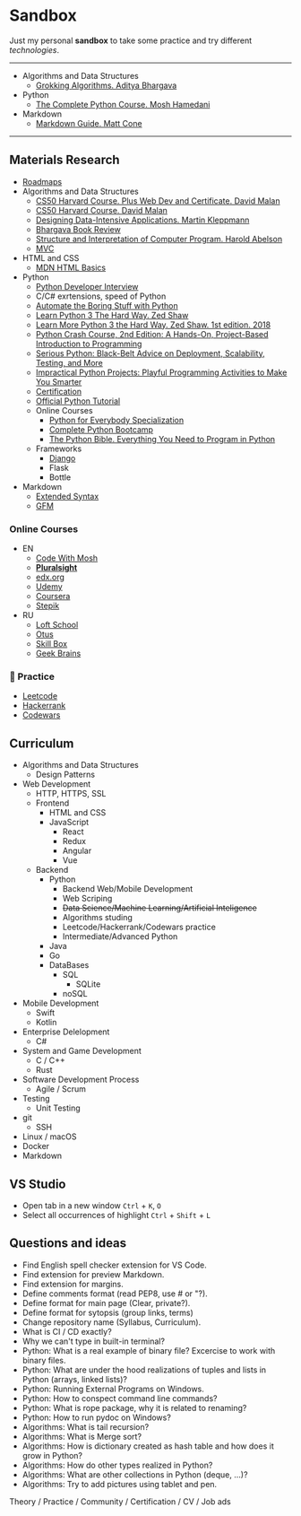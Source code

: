 # Sandbox

Just my personal **sandbox** to take some practice and try different *technologies*.


---

* Algorithms and Data Structures
    * [Grokking Algorithms. Aditya Bhargava](https://github.com/anthonysavchenko/sandbox/blob/master/algorithms/grokking_algorithms_bhargava/synopsis.md)
* Python
    * [The Complete Python Course. Mosh Hamedani](https://github.com/anthonysavchenko/sandbox/blob/master/python/python_course_hamedani/synopsis.md)
* Markdown
    * [Markdown Guide. Matt Cone](https://github.com/anthonysavchenko/sandbox/blob/master/markdown/markdown_guide_cone/synopsis.md)

---


## Materials Research

* [Roadmaps](https://roadmap.sh/)
* Algorithms and Data Structures
    * [CS50 Harvard Course. Plus Web Dev and Certificate. David Malan](https://www.edx.org/professional-certificate/harvardx-computer-science-for-web-programming)
    * [CS50 Harvard Course. David Malan](https://cs50.harvard.edu)
    * [Designing Data-Intensive Applications. Martin Kleppmann]()
    * [Bhargava Book Review](https://medium.com/hackernoon/grokking-algorithms-book-review-aa4459da93f5)
    * [Structure and Interpretation of Computer Program. Harold Abelson](https://mitpress.mit.edu/sites/default/files/sicp/full-text/book/book.html)
    * [MVC](https://en.wikipedia.org/wiki/Model%E2%80%93view%E2%80%93controller)
* HTML and CSS
    * [MDN HTML Basics](https://developer.mozilla.org/en-US/docs/Learn/Getting_started_with_the_web/HTML_basics)
* Python
    * [Python Developer Interview](https://www.youtube.com/watch?v=VFBXx7O9BxU)
    * C/C# exrtensions, speed of Python
    * [Automate the Boring Stuff with Python](http://inventwithpython.com/)
    * [Learn Python 3 The Hard Way. Zed Shaw](https://shop.learncodethehardway.org/access/buy/9/)
    * [Learn More Python 3 the Hard Way. Zed Shaw. 1st edition. 2018](https://www.amazon.com/Learn-More-Python-Hard-Way/dp/0134123484)
    * [Python Crash Course, 2nd Edition: A Hands-On, Project-Based Introduction to Programming](https://www.amazon.com/Python-Crash-Course-Eric-Matthes-ebook/dp/B07J4521M3/)
    * [Serious Python: Black-Belt Advice on Deployment, Scalability, Testing, and More](https://www.amazon.com/dp/1593278780/)
    * [Impractical Python Projects: Playful Programming Activities to Make You Smarter](https://www.amazon.com/Impractical-Python-Projects-Programming-Activities-ebook/dp/B077WZ43P2)
    * [Certification](https://hackr.io/blog/python-certification)
    * [Official Python Tutorial](docs.python.org)
    * Online Courses
	    * [Python for Everybody Specialization](coursera.org)
	    * [Complete Python Bootcamp](udemy.com)
	    * [The Python Bible. Everything You Need to Program in Python](udemy.com)
    * Frameworks
        * [Django](https://www.djangoproject.com/)
        * Flask
        * Bottle
* Markdown
    * [Extended Syntax](https://www.markdownguide.org/extended-syntax/)
    * [GFM](https://github.github.com/gfm/)


### Online Courses

* EN
    * [Code With Mosh](https://codewithmosh.com/)
    * **[Pluralsight](https://www.pluralsight.com/offer/2020/free-april-month/)**
    * [edx.org](https://www.edx.org/)
    * [Udemy](https://www.udemy.com/)
    * [Coursera](https://www.coursera.org/)
    * [Stepik](https://stepik.org/)
* RU
    * [Loft School](https://loftschool.com/)
    * [Otus](https://otus.ru/)
    * [Skill Box](https://skillbox.ru/)
    * [Geek Brains](https://geekbrains.ru/)


### 🔨 Practice

* [Leetcode](https://leetcode.com/)
* [Hackerrank](https://www.hackerrank.com/)
* [Codewars](https://www.codewars.com/)


## Curriculum

* Algorithms and Data Structures
    * Design Patterns
* Web Development
    * HTTP, HTTPS, SSL
    * Frontend
        * HTML and CSS
        * JavaScript
            * React
            * Redux
            * Angular
            * Vue
    * Backend
        * Python
            * Backend Web/Mobile Development
            * Web Scriping
            * ~~Data Science/Machine Learning/Artificial Inteligence~~
            * Algorithms studing
            * Leetcode/Hackerrank/Codewars practice
            * Intermediate/Advanced Python
        * Java
        * Go
        * DataBases
            * SQL
                * SQLite
            * noSQL
* Mobile Development
    * Swift
    * Kotlin
* Enterprise Delelopment
    * C#
* System and Game Development
    * C / C++
    * Rust
* Software Development Process
    * Agile / Scrum
* Testing
    * Unit Testing
* git
    * SSH
* Linux / macOS
* Docker
* Markdown


## VS Studio

* Open tab in a new window `Ctrl` + `K`, `O`
* Select all occurrences of highlight `Ctrl` + `Shift` + `L`


## Questions and ideas

* Find English spell checker extension for VS Code.
* Find extension for preview Markdown.
* Find extension for margins.
* Define comments format (read PEP8, use # or "?).
* Define format for main page (Clear, private?).
* Define format for sytopsis (group links, terms)
* Change repository name (Syllabus, Curriculum).
* What is CI / CD exactly?
* Why we can't type in built-in terminal?
* Python: What is a real example of binary file? Excercise to work with binary files.
* Python: What are under the hood realizations of tuples and lists in Python (arrays, linked lists)?
* Python: Running External Programs on Windows.
* Python: How to conspect command line commands?
* Python: What is rope package, why it is related to renaming?
* Python: How to run pydoc on Windows?
* Algorithms: What is tail recursion?
* Algorithms: What is Merge sort?
* Algorithms: How is dictionary created as hash table and how does it grow in Python?
* Algorithms: How do other types realized in Python?
* Algorithms: What are other collections in Python (deque, ...)?
* Algorithms: Try to add pictures using tablet and pen.

Theory / Practice / Community / Certification / CV / Job ads

